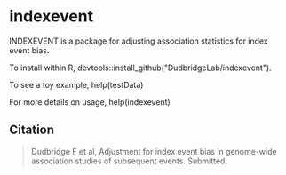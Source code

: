 # indexevent
INDEXEVENT is a package for adjusting association statistics for index event bias.

To install within R, devtools::install_github("DudbridgeLab/indexevent").

To see a toy example, help(testData)

For more details on usage, help(indexevent)

## Citation

> Dudbridge F et al, Adjustment for index event bias in genome-wide association studies of subsequent events.  Submitted.
